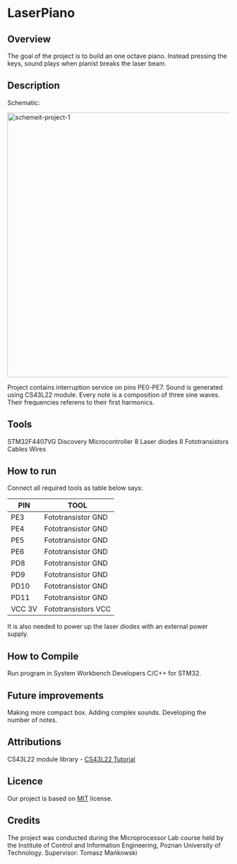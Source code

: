 # LaserPiano

## Overview
  The goal of the project is to build an one octave piano. Instead pressing the keys, sound plays when pianist breaks the laser beam.
## Description
Schematic:

<a href="https://ibb.co/Mpd1vjv"><img src="https://i.ibb.co/5vZj0z0/schemeit-project-1.png" alt="schemeit-project-1" border="0" height="600"></a>

Project contains interruption service on pins PE0-PE7. Sound is generated using CS43L22 module. Every note is a composition of three sine waves. Their frequencies referens to their first harmonics.
## Tools
STM32F4407VG Discovery Microcontroller
8 Laser diodes
8 Fototransistors
Cables
Wires

## How to run
Connect all required tools as table below says:

| PIN  | TOOL |
| ------------- | ------------- |
| PE3 | Fototransistor GND |
| PE4 | Fototransistor GND |
| PE5 | Fototransistor GND |
| PE6 | Fototransistor GND |
| PD8 | Fototransistor GND |
| PD9 | Fototransistor GND |
| PD10 | Fototransistor GND |
| PD11 | Fototransistor GND |
| VCC 3V | Fototransistors VCC |

It is also needed to power up the laser diodes with an external power supply.

## How to Compile
Run program in System Workbench Developers C/C++ for STM32.
## Future improvements
Making more compact box.
Adding complex sounds.
Developing the number of notes.
## Attributions
CS43L22 module library - [CS43L22 Tutorial](https://www.youtube.com/watch?v=QIPQOnVablY)
## Licence
Our project is based on [MIT](https://opensource.org/licenses/mit-license.php) license.
## Credits
The project was conducted during the Microprocessor Lab course held by the Institute of Control and Information Engineering, Poznan University of Technology.
Supervisor: Tomasz Mańkowski

